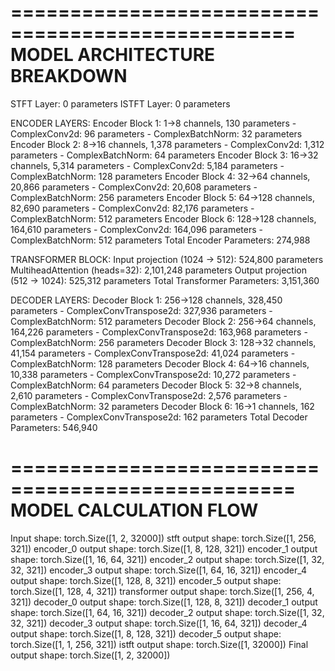 ==================================================
MODEL ARCHITECTURE BREAKDOWN
==================================================
STFT Layer: 0 parameters
ISTFT Layer: 0 parameters

ENCODER LAYERS:
  Encoder Block 1: 1->8 channels, 130 parameters
    - ComplexConv2d: 96 parameters
    - ComplexBatchNorm: 32 parameters
  Encoder Block 2: 8->16 channels, 1,378 parameters
    - ComplexConv2d: 1,312 parameters
    - ComplexBatchNorm: 64 parameters
  Encoder Block 3: 16->32 channels, 5,314 parameters
    - ComplexConv2d: 5,184 parameters
    - ComplexBatchNorm: 128 parameters
  Encoder Block 4: 32->64 channels, 20,866 parameters
    - ComplexConv2d: 20,608 parameters
    - ComplexBatchNorm: 256 parameters
  Encoder Block 5: 64->128 channels, 82,690 parameters
    - ComplexConv2d: 82,176 parameters
    - ComplexBatchNorm: 512 parameters
  Encoder Block 6: 128->128 channels, 164,610 parameters
    - ComplexConv2d: 164,096 parameters
    - ComplexBatchNorm: 512 parameters
Total Encoder Parameters: 274,988

TRANSFORMER BLOCK:
  Input projection (1024 -> 512): 524,800 parameters
  MultiheadAttention (heads=32): 2,101,248 parameters
  Output projection (512 -> 1024): 525,312 parameters
Total Transformer Parameters: 3,151,360

DECODER LAYERS:
  Decoder Block 1: 256->128 channels, 328,450 parameters
    - ComplexConvTranspose2d: 327,936 parameters
    - ComplexBatchNorm: 512 parameters
  Decoder Block 2: 256->64 channels, 164,226 parameters
    - ComplexConvTranspose2d: 163,968 parameters
    - ComplexBatchNorm: 256 parameters
  Decoder Block 3: 128->32 channels, 41,154 parameters
    - ComplexConvTranspose2d: 41,024 parameters
    - ComplexBatchNorm: 128 parameters
  Decoder Block 4: 64->16 channels, 10,338 parameters
    - ComplexConvTranspose2d: 10,272 parameters
    - ComplexBatchNorm: 64 parameters
  Decoder Block 5: 32->8 channels, 2,610 parameters
    - ComplexConvTranspose2d: 2,576 parameters
    - ComplexBatchNorm: 32 parameters
  Decoder Block 6: 16->1 channels, 162 parameters
    - ComplexConvTranspose2d: 162 parameters
Total Decoder Parameters: 546,940

==================================================
MODEL CALCULATION FLOW
==================================================
Input shape: torch.Size([1, 2, 32000])
stft output shape: torch.Size([1, 256, 321])
encoder_0 output shape: torch.Size([1, 8, 128, 321])
encoder_1 output shape: torch.Size([1, 16, 64, 321])
encoder_2 output shape: torch.Size([1, 32, 32, 321])
encoder_3 output shape: torch.Size([1, 64, 16, 321])
encoder_4 output shape: torch.Size([1, 128, 8, 321])
encoder_5 output shape: torch.Size([1, 128, 4, 321])
transformer output shape: torch.Size([1, 256, 4, 321])
decoder_0 output shape: torch.Size([1, 128, 8, 321])
decoder_1 output shape: torch.Size([1, 64, 16, 321])
decoder_2 output shape: torch.Size([1, 32, 32, 321])
decoder_3 output shape: torch.Size([1, 16, 64, 321])
decoder_4 output shape: torch.Size([1, 8, 128, 321])
decoder_5 output shape: torch.Size([1, 1, 256, 321])
istft output shape: torch.Size([1, 32000])
Final output shape: torch.Size([1, 2, 32000])
